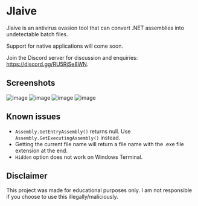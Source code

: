 # Jlaive

Jlaive is an antivirus evasion tool that can convert .NET assemblies into undetectable batch files.

Support for native applications will come soon.

Join the Discord server for discussion and enquiries: https://discord.gg/RU5RjSe8WN.

## Screenshots
![image](https://media.discordapp.net/attachments/959762900443070485/974262553553293312/unknown.png)
![image](https://media.discordapp.net/attachments/959762900443070485/974469247021506590/unknown.png)
![image](https://media.discordapp.net/attachments/959762900443070485/973935543543033856/unknown.png)
![image](https://media.discordapp.net/attachments/959762900443070485/973935592670908456/unknown.png)

## Known issues

- `Assembly.GetEntryAssembly()` returns null. Use `Assembly.GetExecutingAssembly()` instead.
- Getting the current file name will return a file name with the .exe file extension at the end.
- `Hidden` option does not work on Windows Terminal.

## Disclaimer
This project was made for educational purposes only. I am not responsible if you choose to use this illegally/maliciously.
